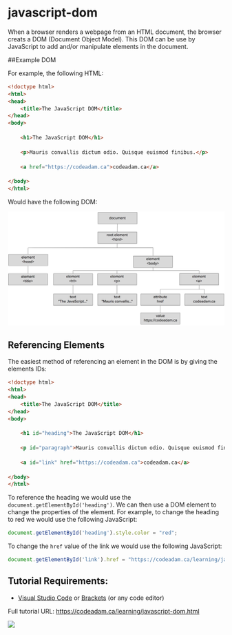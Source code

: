 # javascript-dom

When a browser renders a webpage from an HTML document, the browser creats a DOM (Document Object Model). This DOM can be use by JavaScript to add and/or manipulate elements in the document.

##Example DOM

For example, the following HTML:

```html
<!doctype html>
<html>
<head>
    <title>The JavaScript DOM</title>
</head>
<body>

    <h1>The JavaScript DOM</h1>

    <p>Mauris convallis dictum odio. Quisque euismod finibus.</p>

    <a href="https://codeadam.ca">codeadam.ca</a>
    
</body>
</html>
```

Would have the following DOM:

![DOM Chart](https://raw.githubusercontent.com/codeadamca/javascript-dom/main/dom-chart.png)

## Referencing Elements

The easiest method of referencing an element in the DOM is by giving the elements IDs:

```html
<!doctype html>
<html>
<head>
    <title>The JavaScript DOM</title>
</head>
<body>

    <h1 id="heading">The JavaScript DOM</h1>

    <p id="paragraph">Mauris convallis dictum odio. Quisque euismod finibus.</p>

    <a id="link" href="https://codeadam.ca">codeadam.ca</a>
    
</body>
</html>
```

To reference the heading we would use the `document.getElementById('heading')`. We can then use a DOM element to change the properties of the element. For example, to change the heading to red we would use the following JavaScript:

```javascript
document.getElementById('heading').style.color = "red";
```

To change the `href` value of the link we would use the following JavaScript:

```javascript
document.getElementById('link').href = "https://codeadam.ca/learning/javascript-dom.html";
```

## Tutorial Requirements:

* [Visual Studio Code](https://code.visualstudio.com/) or [Brackets](http://brackets.io/) (or any code editor)

Full tutorial URL: https://codeadam.ca/learning/javascript-dom.html

<a href="https://codeadam.ca">
<img src="https://codeadam.ca/images/code-block.png" width="100">
</a>
